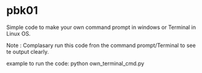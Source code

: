 # pbk01
Simple code to make your own command prompt in windows or Terminal in Linux OS.

Note : Complasary run this code fron the command prompt/Terminal to see te output clearly. 

example to run the code: python own_terminal_cmd.py
